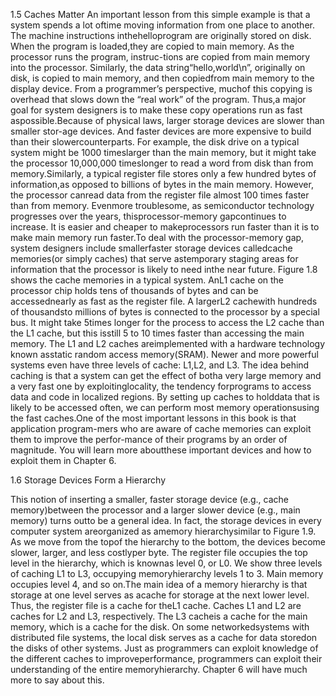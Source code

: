 1.5 Caches Matter
An important lesson from this simple example is that a system spends a lot oftime moving information from one place to another. The machine instructions inthehelloprogram are originally stored on disk. When the program is loaded,they are copied to main memory. As the processor runs the program,  instruc-tions are copied from main memory into the processor. Similarly, the data string“hello,world\n”, originally on disk, is copied to main memory, and then copiedfrom main memory to the display device. From a programmer’s perspective, muchof this copying is overhead that slows down the “real work” of the program. Thus,a major goal for system designers is to make these copy operations run as fast aspossible.Because of physical laws, larger storage devices are slower than smaller stor-age devices. And faster devices are more expensive to build than their slowercounterparts. For example, the disk drive on a typical system might be 1000 timeslarger than the main memory, but it might take the processor 10,000,000 timeslonger to read a word from disk than from memory.Similarly, a typical register file stores only a few hundred bytes of information,as opposed to billions of bytes in the main memory. However, the processor canread data from the register file almost 100 times faster than from memory. Evenmore troublesome, as semiconductor technology progresses over the years, thisprocessor-memory gapcontinues  to  increase.  It  is  easier  and  cheaper  to  makeprocessors run faster than it is to make main memory run faster.To  deal  with  the  processor-memory  gap,  system  designers  include  smallerfaster  storage  devices  calledcache memories(or  simply  caches)  that  serve  astemporary staging areas for information that the processor is likely to need inthe near future. Figure 1.8 shows the cache memories in a typical system. AnL1
cache on the processor chip holds tens of thousands of bytes and can be accessednearly as fast as the register file. A largerL2 cachewith hundreds of thousandsto millions of bytes is connected to the processor by a special bus. It might take 5times longer for the process to access the L2 cache than the L1 cache, but this isstill 5 to 10 times faster than accessing the main memory. The L1 and L2 caches areimplemented with a hardware technology known asstatic random access memory(SRAM). Newer and more powerful systems even have three levels of cache: L1,L2, and L3. The idea behind caching is that a system can get the effect of botha very large memory and a very fast one by exploitinglocality, the tendency forprograms to access data and code in localized regions. By setting up caches to holddata that is likely to be accessed often, we can perform most memory operationsusing the fast caches.One of the most important lessons in this book is that application program-mers who are aware of cache memories can exploit them to improve the perfor-mance of their programs by an order of magnitude. You will learn more aboutthese important devices and how to exploit them in Chapter 6.


1.6 Storage Devices Form a Hierarchy

This  notion  of  inserting  a  smaller,  faster  storage  device  (e.g.,  cache  memory)between the processor and a larger slower device (e.g., main memory) turns outto be a general idea. In fact, the storage devices in every computer system areorganized as amemory hierarchysimilar to Figure 1.9. As we move from the topof the hierarchy to the bottom, the devices become slower, larger, and less costlyper byte. The register file occupies the top level in the hierarchy, which is knownas level 0, or L0. We show three levels of caching L1 to L3, occupying memoryhierarchy levels 1 to 3. Main memory occupies level 4, and so on.The main idea of a memory hierarchy is that storage at one level serves as acache for storage at the next lower level. Thus, the register file is a cache for theL1 cache. Caches L1 and L2 are caches for L2 and L3, respectively. The L3 cacheis a cache for the main memory, which is a cache for the disk. On some networkedsystems with distributed file systems, the local disk serves as a cache for data storedon the disks of other systems.
Just as programmers can exploit knowledge of the different caches to improveperformance, programmers can exploit their understanding of the entire memoryhierarchy. Chapter 6 will have much more to say about this.






